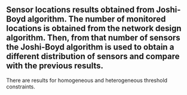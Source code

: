 Sensor locations results obtained from Joshi-Boyd algorithm.
The number of monitored locations is obtained from the network design algorithm.
Then, from that number of sensors the Joshi-Boyd algorithm is used to obtain a different distribution of sensors and compare with the previous results.
----
There are results for homogeneous and heterogeneous threshold constraints.

